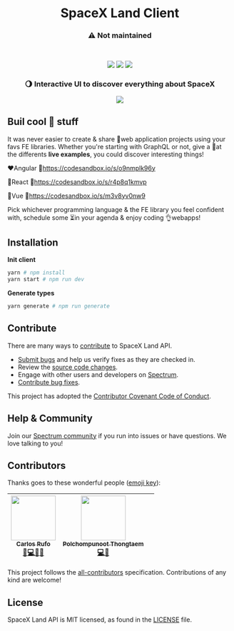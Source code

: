 <h1 align="center">SpaceX Land Client</h1>

<h3 align="center">⚠️ Not maintained</h1>
</br>

<p align="center">
<a href="https://github.com/spacexland/api/blob/master/LICENSE"><img src="https://img.shields.io/badge/license-MIT-blue.svg"></a>
<a href="https://github.com/spacexland/api/blob/master/CONTRIBUTING.md#feature"><img src="https://img.shields.io/badge/PRs-welcome-brightgreen.svg"></a>  
<a href="https://spectrum.chat/spacexland"><img src="https://withspectrum.github.io/badge/badge.svg"></a>
</p>
<h3 align="center">🌖 Interactive UI to discover everything about SpaceX</h3>
<p align="center">
<img src="https://media.giphy.com/media/3o72FkiKGMGauydfyg/giphy.gif"/>
</p>

## Buil cool 🚀 stuff

It was never easier to create & share 💯web application projects using your favs FE libraries. Whether you're starting with GraphQL or not, give a 👀at the differents **live examples**, you could discover interesting things!

❤️Angular 🔗https://codesandbox.io/s/o9nmplk96y

💙React 🔗https://codesandbox.io/s/r4p8q1kmvp

💚Vue 🔗https://codesandbox.io/s/m3v8yv0nw9

Pick whichever programming language & the FE library you feel confident with, schedule some ⏳in your agenda & enjoy coding 👌webapps!

## Installation

**Init client**

```bash
yarn # npm install
yarn start # npm run dev
```

**Generate types**

```bash
yarn generate # npm run generate
```

## Contribute

There are many ways to [contribute](https://github.com/spacexland/client/blob/master/CONTRIBUTING.md) to SpaceX Land API.

- [Submit bugs](https://github.com/spacexland/client/issues) and help us verify fixes as they are checked in.
- Review the [source code changes](https://github.com/spacexland/client/pulls).
- Engage with other users and developers on [Spectrum](https://spectrum.chat/spacexland).
- [Contribute bug fixes](https://github.com/spacexland/client/blob/master/CONTRIBUTING.md).

This project has adopted the [Contributor Covenant Code of Conduct](https://www.contributor-covenant.org/version/1/4/code-of-conduct.md).

## Help & Community

Join our [Spectrum community](https://spectrum.chat/spacexland) if you run into issues or have questions. We love talking to you!

## Contributors

Thanks goes to these wonderful people ([emoji key](https://github.com/all-contributors/all-contributors#emoji-key)):

<!-- ALL-CONTRIBUTORS-LIST:START - Do not remove or modify this section -->
<!-- prettier-ignore -->
| [<img src="https://avatars.githubusercontent.com/u/9881700?v=3" width="100px;"/><br /><sub><b>Carlos Rufo</b></sub>](https://github.com/swcarlosrj)<br />[💬](#question-swcarlosrj "Answering Questions")[💻](https://github.com/spacexland/api/commits?author=swcarlosrj "Code")[👀](#review-swcarlosrj "Reviewed Pull Requests")[📢](#talk-swcarlosrj "Talks") | [<img src="https://avatars0.githubusercontent.com/u/449240?v=4" width="100px;"/><br /><sub><b>Polchompunoot Thongtaem</b></sub>](http://github.com/pthongtaem)<br />[💻](https://github.com/spacexland/api/commits?author=pthongtaem "Code")[👀](#review-pthongtaem "Reviewed Pull Requests") |  |
| :---: | :---: | :---: |
<!-- ALL-CONTRIBUTORS-LIST:END -->

This project follows the [all-contributors](https://github.com/all-contributors/all-contributors) specification.
Contributions of any kind are welcome!

## License

SpaceX Land API is MIT licensed, as found in the [LICENSE](https://github.com/spacexland/client/blob/master/LICENSE) file.
